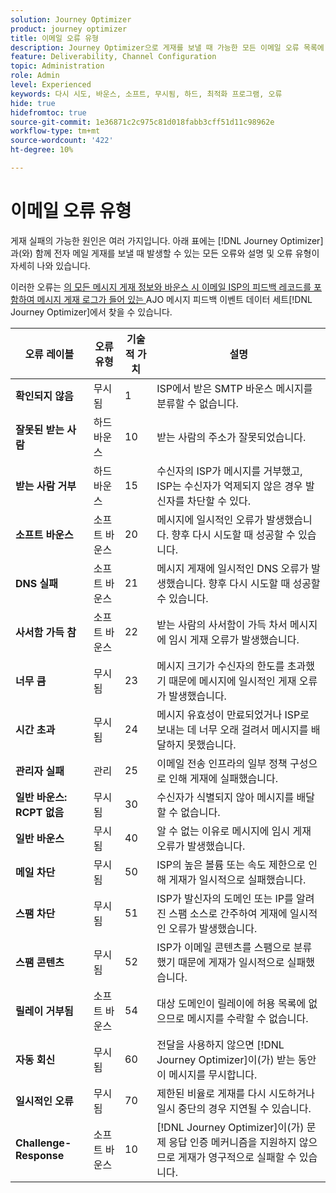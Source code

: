 ```yaml
---
solution: Journey Optimizer
product: journey optimizer
title: 이메일 오류 유형
description: Journey Optimizer으로 게재를 보낼 때 가능한 모든 이메일 오류 목록에 액세스합니다.
feature: Deliverability, Channel Configuration
topic: Administration
role: Admin
level: Experienced
keywords: 다시 시도, 바운스, 소프트, 무시됨, 하드, 최적화 프로그램, 오류
hide: true
hidefromtoc: true
source-git-commit: 1e36871c2c975c81d018fabb3cff51d11c98962e
workflow-type: tm+mt
source-wordcount: '422'
ht-degree: 10%

---
```



# 이메일 오류 유형

게재 실패의 가능한 원인은 여러 가지입니다. 아래 표에는 [!DNL Journey Optimizer]과(와) 함께 전자 메일 게재를 보낼 때 발생할 수 있는 모든 오류와 설명 및 오류 유형이 자세히 나와 있습니다.

이러한 오류는 [의 모든 메시지 게재 정보와 바운스 시 이메일 ISP의 피드백 레코드를 포함하여 메시지 게재 로그가 들어 있는 ](../data/datasets-query-examples.md#message-feedback-event-dataset)AJO 메시지 피드백 이벤트 데이터 세트[!DNL Journey Optimizer]에서 찾을 수 있습니다.

| 오류 레이블 | 오류 유형 | 기술적 가치 | 설명 |
| --- | --- | --- | --- |
| **확인되지 않음** | 무시됨 | 1 | ISP에서 받은 SMTP 바운스 메시지를 분류할 수 없습니다. |
| **잘못된 받는 사람** | 하드 바운스 | 10 | 받는 사람의 주소가 잘못되었습니다. |
| **받는 사람 거부** | 하드 바운스 | 15 | 수신자의 ISP가 메시지를 거부했고, ISP는 수신자가 억제되지 않은 경우 발신자를 차단할 수 있다. |
| **소프트 바운스** | 소프트 바운스 | 20 | 메시지에 일시적인 오류가 발생했습니다. 향후 다시 시도할 때 성공할 수 있습니다. |
| **DNS 실패** | 소프트 바운스 | 21 | 메시지 게재에 일시적인 DNS 오류가 발생했습니다. 향후 다시 시도할 때 성공할 수 있습니다. |
| **사서함 가득 참** | 소프트 바운스 | 22 | 받는 사람의 사서함이 가득 차서 메시지에 임시 게재 오류가 발생했습니다. |
| **너무 큼** | 무시됨 | 23 | 메시지 크기가 수신자의 한도를 초과했기 때문에 메시지에 일시적인 게재 오류가 발생했습니다. |
| **시간 초과** | 무시됨 | 24 | 메시지 유효성이 만료되었거나 ISP로 보내는 데 너무 오래 걸려서 메시지를 배달하지 못했습니다. |
| **관리자 실패** | 관리 | 25 | 이메일 전송 인프라의 일부 정책 구성으로 인해 게재에 실패했습니다. |
| **일반 바운스: RCPT 없음** | 무시됨 | 30 | 수신자가 식별되지 않아 메시지를 배달할 수 없습니다. |
| **일반 바운스** | 무시됨 | 40 | 알 수 없는 이유로 메시지에 임시 게재 오류가 발생했습니다. |
| **메일 차단** | 무시됨 | 50 | ISP의 높은 볼륨 또는 속도 제한으로 인해 게재가 일시적으로 실패했습니다. |
| **스팸 차단** | 무시됨 | 51 | ISP가 발신자의 도메인 또는 IP를 알려진 스팸 소스로 간주하여 게재에 일시적인 오류가 발생했습니다. |
| **스팸 콘텐츠** | 무시됨 | 52 | ISP가 이메일 콘텐츠를 스팸으로 분류했기 때문에 게재가 일시적으로 실패했습니다. |
| **릴레이 거부됨** | 소프트 바운스 | 54 | 대상 도메인이 릴레이에 허용 목록에 없으므로 메시지를 수락할 수 없습니다. |
| **자동 회신** | 무시됨 | 60 | 전달을 사용하지 않으면 [!DNL Journey Optimizer]이(가) 받는 동안 이 메시지를 무시합니다. |
| **일시적인 오류** | 무시됨 | 70 | 제한된 비율로 게재를 다시 시도하거나 일시 중단의 경우 지연될 수 있습니다. |
| **Challenge-Response** | 소프트 바운스 | 10 | [!DNL Journey Optimizer]이(가) 문제 응답 인증 메커니즘을 지원하지 않으므로 게재가 영구적으로 실패할 수 있습니다. |
